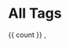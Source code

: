 
<script setup lang="ts">
import BlogPostTagBadge from "./components/BlogPostTagBadge.vue";
import {data as tags} from './tags.data.js';
</script>

# All Tags

<span v-for="([tag, count], index) in tags" :key="tag" class="is-inline-flex is-align-items-center">
  <BlogPostTagBadge :type="tag"></BlogPostTagBadge>
  <span class="icon">
    <i class="fa fa-times"></i>
  </span>
  {{ count }}
  <span v-if="index < tags.size - 1" class="mr-3">, </span>
</span>
